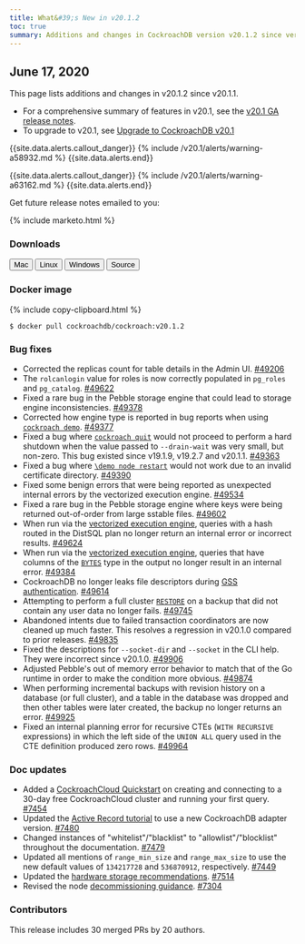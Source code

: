 ```yaml
---
title: What&#39;s New in v20.1.2
toc: true
summary: Additions and changes in CockroachDB version v20.1.2 since version v20.1.1
---
```


## June 17, 2020

This page lists additions and changes in v20.1.2 since v20.1.1.

- For a comprehensive summary of features in v20.1, see the [v20.1 GA release notes](v20.1.0.html).
- To upgrade to v20.1, see [Upgrade to CockroachDB v20.1](../v20.1/upgrade-cockroach-version.html)

{{site.data.alerts.callout_danger}}
{% include /v20.1/alerts/warning-a58932.md %}
{{site.data.alerts.end}}

{{site.data.alerts.callout_danger}}
{% include /v20.1/alerts/warning-a63162.md %}
{{site.data.alerts.end}}

Get future release notes emailed to you:

{% include marketo.html %}

### Downloads

<div id="os-tabs" class="clearfix os-tabs_button-outline-primary">
    <a href="https://binaries.cockroachdb.com/cockroach-v20.1.2.darwin-10.9-amd64.tgz"><button id="mac" data-eventcategory="mac-binary-release-notes">Mac</button></a>
    <a href="https://binaries.cockroachdb.com/cockroach-v20.1.2.linux-amd64.tgz"><button id="linux" data-eventcategory="linux-binary-release-notes">Linux</button></a>
    <a href="https://binaries.cockroachdb.com/cockroach-v20.1.2.windows-6.2-amd64.zip"><button id="windows" data-eventcategory="windows-binary-release-notes">Windows</button></a>
    <a href="https://binaries.cockroachdb.com/cockroach-v20.1.2.src.tgz"><button id="source" data-eventcategory="source-release-notes">Source</button></a>
</div>

### Docker image

{% include copy-clipboard.html %}
~~~shell
$ docker pull cockroachdb/cockroach:v20.1.2
~~~

### Bug fixes

- Corrected the replicas count for table details in the Admin UI. [#49206][#49206]
- The `rolcanlogin` value for roles is now correctly populated in `pg_roles` and `pg_catalog`. [#49622][#49622]
- Fixed a rare bug in the Pebble storage engine that could lead to storage engine inconsistencies. [#49378][#49378]
- Corrected how engine type is reported in bug reports when using [`cockroach demo`](../v20.1/cockroach-demo.html). [#49377][#49377]
- Fixed a bug where [`cockroach quit`](../v20.1/cockroach-quit.html) would not proceed to perform a hard shutdown when the value passed to `--drain-wait` was very small, but non-zero. This bug existed since v19.1.9, v19.2.7 and v20.1.1. [#49363][#49363]
- Fixed a bug where [`\demo node restart`](../v20.1/cockroach-demo.html) would not work due to an invalid certificate directory. [#49390][#49390]
- Fixed some benign errors that were being reported as unexpected internal errors by the vectorized execution engine. [#49534][#49534]
- Fixed a rare bug in the Pebble storage engine where keys were being returned out-of-order from large sstable files. [#49602][#49602]
- When run via the [vectorized execution engine](../v20.1/vectorized-execution.html), queries with a hash routed in the DistSQL plan no longer return an internal error or incorrect results. [#49624][#49624]
- When run via the [vectorized execution engine](../v20.1/vectorized-execution.html), queries that have columns of the [`BYTES`](../v20.1/bytes.html) type in the output no longer result in an internal error. [#49384][#49384]
- CockroachDB no longer leaks file descriptors during [GSS authentication](../v20.1/gssapi_authentication.html). [#49614][#49614]
- Attempting to perform a full cluster [`RESTORE`](../v20.1/restore.html) on a backup that did not contain any user data no longer fails. [#49745][#49745]
- Abandoned intents due to failed transaction coordinators are now cleaned up much faster. This resolves a regression in v20.1.0 compared to prior releases. [#49835][#49835]
- Fixed the descriptions for `--socket-dir` and `--socket` in the CLI help. They were incorrect since v20.1.0. [#49906][#49906]
- Adjusted Pebble's out of memory error behavior to match that of the Go runtime in order to make the condition more obvious. [#49874][#49874]
- When performing incremental backups with revision history on a database (or full cluster), and a table in the database was dropped and then other tables were later created, the backup no longer returns an error. [#49925][#49925]
- Fixed an internal planning error for recursive CTEs (`WITH RECURSIVE` expressions) in which the left side of the `UNION ALL` query used in the CTE definition produced zero rows. [#49964][#49964]

### Doc updates

- Added a [CockroachCloud Quickstart](../cockroachcloud/quickstart.html) on creating and connecting to a 30-day free CockroachCloud cluster and running your first query. [#7454][#7454]
- Updated the [Active Record tutorial](../v20.1/build-a-ruby-app-with-cockroachdb-activerecord.html) to use a new CockroachDB adapter version. [#7480][#7480]
- Changed instances of "whitelist"/"blacklist" to "allowlist"/"blocklist" throughout the documentation. [#7479][#7479]
- Updated all mentions of `range_min_size` and `range_max_size` to use the new default values of `134217728` and `536870912`, respectively. [#7449][#7449]
- Updated the [hardware storage recommendations](../v20.1/recommended-production-settings.html#storage). [#7514][#7514]
- Revised the node [decommissioning guidance](../v20.1/remove-nodes.html). [#7304][#7304]

### Contributors

This release includes 30 merged PRs by 20 authors.

[#49206]: https://github.com/cockroachdb/cockroach/pull/49206
[#49349]: https://github.com/cockroachdb/cockroach/pull/49349
[#49363]: https://github.com/cockroachdb/cockroach/pull/49363
[#49377]: https://github.com/cockroachdb/cockroach/pull/49377
[#49378]: https://github.com/cockroachdb/cockroach/pull/49378
[#49384]: https://github.com/cockroachdb/cockroach/pull/49384
[#49390]: https://github.com/cockroachdb/cockroach/pull/49390
[#49534]: https://github.com/cockroachdb/cockroach/pull/49534
[#49602]: https://github.com/cockroachdb/cockroach/pull/49602
[#49614]: https://github.com/cockroachdb/cockroach/pull/49614
[#49622]: https://github.com/cockroachdb/cockroach/pull/49622
[#49624]: https://github.com/cockroachdb/cockroach/pull/49624
[#49745]: https://github.com/cockroachdb/cockroach/pull/49745
[#49835]: https://github.com/cockroachdb/cockroach/pull/49835
[#49874]: https://github.com/cockroachdb/cockroach/pull/49874
[#49906]: https://github.com/cockroachdb/cockroach/pull/49906
[#49925]: https://github.com/cockroachdb/cockroach/pull/49925
[#49964]: https://github.com/cockroachdb/cockroach/pull/49964
[#7454]: https://github.com/cockroachdb/docs/pull/7454
[#7480]: https://github.com/cockroachdb/docs/pull/7480
[#7479]: https://github.com/cockroachdb/docs/pull/7479
[#7449]: https://github.com/cockroachdb/docs/pull/7449
[#7514]: https://github.com/cockroachdb/docs/pull/7514
[#7304]: https://github.com/cockroachdb/docs/pull/7304
